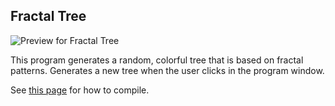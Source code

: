 ## Fractal Tree
![Preview for Fractal Tree](https://github.com/techiew/Misc-Projects/blob/master/Previews/preview_fractaltree.gif)

This program generates a random, colorful tree that is based on fractal patterns. Generates a new tree when the user clicks in the program window.

See [this page](https://github.com/techiew/Misc-Projects/tree/master/C%2B%2B#how-to-compile) for how to compile.
